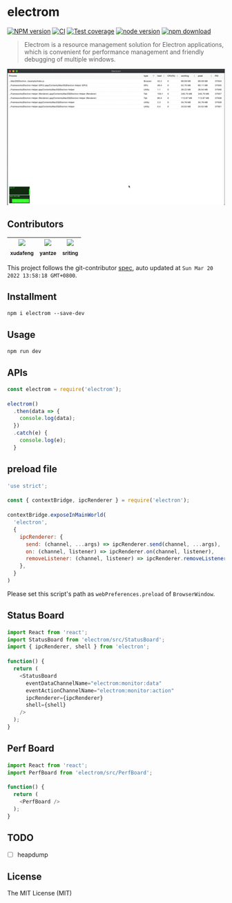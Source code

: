 # electrom

[![NPM version][npm-image]][npm-url]
[![CI][CI-image]][CI-url]
[![Test coverage][coveralls-image]][coveralls-url]
[![node version][node-image]][node-url]
[![npm download][download-image]][download-url]

[npm-image]: https://img.shields.io/npm/v/electrom.svg
[npm-url]: https://npmjs.org/package/electrom
[CI-image]: https://github.com/electron-modules/electrom/actions/workflows/ci.yml/badge.svg
[CI-url]: https://github.com/electron-modules/electrom/actions/workflows/ci.yml
[coveralls-image]: https://img.shields.io/coveralls/electron-modules/electrom.svg
[coveralls-url]: https://coveralls.io/r/electron-modules/electrom?branch=master
[node-image]: https://img.shields.io/badge/node.js-%3E=_8-green.svg
[node-url]: http://nodejs.org/download/
[download-image]: https://img.shields.io/npm/dm/electrom.svg
[download-url]: https://npmjs.org/package/electrom

> Electrom is a resource management solution for Electron applications, which is convenient for performance management and friendly debugging of multiple windows.

![](./demo.gif)

<!-- GITCONTRIBUTOR_START -->

## Contributors

|[<img src="https://avatars.githubusercontent.com/u/1011681?v=4" width="100px;"/><br/><sub><b>xudafeng</b></sub>](https://github.com/xudafeng)<br/>|[<img src="https://avatars.githubusercontent.com/u/2226423?v=4" width="100px;"/><br/><sub><b>yantze</b></sub>](https://github.com/yantze)<br/>|[<img src="https://avatars.githubusercontent.com/u/17586742?v=4" width="100px;"/><br/><sub><b>sriting</b></sub>](https://github.com/sriting)<br/>|
| :---: | :---: | :---: |


This project follows the git-contributor [spec](https://github.com/xudafeng/git-contributor), auto updated at `Sun Mar 20 2022 13:58:18 GMT+0800`.

<!-- GITCONTRIBUTOR_END -->

## Installment

```shell
npm i electrom --save-dev
```

## Usage
```shell
npm run dev
```

## APIs

```javascript
const electrom = require('electrom');

electrom()
  .then(data => {
    console.log(data);
  })
  .catch(e) {
    console.log(e);
  }
```

## preload file

```javascript
'use strict';

const { contextBridge, ipcRenderer } = require('electron');

contextBridge.exposeInMainWorld(
  'electron',
  {
    ipcRenderer: {
      send: (channel, ...args) => ipcRenderer.send(channel, ...args),
      on: (channel, listener) => ipcRenderer.on(channel, listener),
      removeListener: (channel, listener) => ipcRenderer.removeListener(channel, listener),
    },
  }
)
```

Please set this script's path as `webPreferences.preload` of `BrowserWindow`.

## Status Board

```javascript
import React from 'react';
import StatusBoard from 'electrom/src/StatusBoard';
import { ipcRenderer, shell } from 'electron';

function() {
  return (
    <StatusBoard
      eventDataChannelName="electrom:monitor:data"
      eventActionChannelName="electrom:monitor:action"
      ipcRenderer={ipcRenderer}
      shell={shell}
    />
  );
}
```

## Perf Board

```javascript
import React from 'react';
import PerfBoard from 'electrom/src/PerfBoard';

function() {
  return (
    <PerfBoard />
  );
}
```

## TODO

- [ ] heapdump

## License

The MIT License (MIT)
